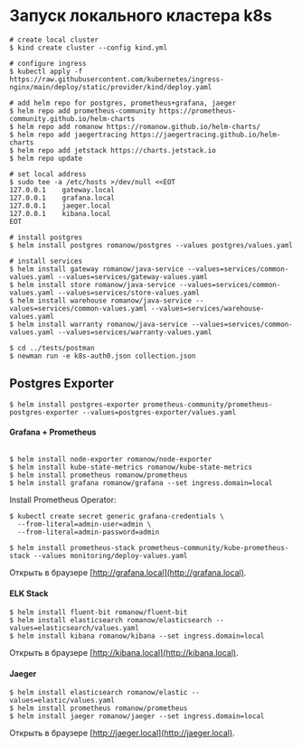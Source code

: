 # Запуск локального кластера k8s

```shell
# create local cluster
$ kind create cluster --config kind.yml

# configure ingress
$ kubectl apply -f https://raw.githubusercontent.com/kubernetes/ingress-nginx/main/deploy/static/provider/kind/deploy.yaml

# add helm repo for postgres, prometheus+grafana, jaeger
$ helm repo add prometheus-community https://prometheus-community.github.io/helm-charts
$ helm repo add romanow https://romanow.github.io/helm-charts/
$ helm repo add jaegertracing https://jaegertracing.github.io/helm-charts
$ helm repo add jetstack https://charts.jetstack.io
$ helm repo update

# set local address
$ sudo tee -a /etc/hosts >/dev/null <<EOT
127.0.0.1    gateway.local
127.0.0.1    grafana.local
127.0.0.1    jaeger.local
127.0.0.1    kibana.local
EOT

# install postgres
$ helm install postgres romanow/postgres --values postgres/values.yaml

# install services
$ helm install gateway romanow/java-service --values=services/common-values.yaml --values=services/gateway-values.yaml
$ helm install store romanow/java-service --values=services/common-values.yaml --values=services/store-values.yaml
$ helm install warehouse romanow/java-service --values=services/common-values.yaml --values=services/warehouse-values.yaml
$ helm install warranty romanow/java-service --values=services/common-values.yaml --values=services/warranty-values.yaml

$ cd ../tests/postman
$ newman run -e k8s-auth0.json collection.json

```

## Postgres Exporter

```shell
$ helm install postgres-exporter prometheus-community/prometheus-postgres-exporter --values=postgres-exporter/values.yaml
```

#### Grafana + Prometheus

```shell

$ helm install node-exporter romanow/node-exporter
$ helm install kube-state-metrics romanow/kube-state-metrics
$ helm install prometheus romanow/prometheus
$ helm install grafana romanow/grafana --set ingress.domain=local
```

Install Prometheus Operator:

```shell
$ kubectl create secret generic grafana-credentials \
  --from-literal=admin-user=admin \
  --from-literal=admin-password=admin

$ helm install prometheus-stack prometheus-community/kube-prometheus-stack --values monitoring/deploy-values.yaml
```

Открыть в браузере [http://grafana.local](http://grafana.local).

#### ELK Stack

```shell
$ helm install fluent-bit romanow/fluent-bit
$ helm install elasticsearch romanow/elasticsearch --values=elasticsearch/values.yaml
$ helm install kibana romanow/kibana --set ingress.domain=local
```

Открыть в браузере [http://kibana.local](http://kibana.local).

#### Jaeger

```shell
$ helm install elasticsearch romanow/elastic --values=elastic/values.yaml
$ helm install prometheus romanow/prometheus
$ helm install jaeger romanow/jaeger --set ingress.domain=local
```

Открыть в браузере [http://jaeger.local](http://jaeger.local).
